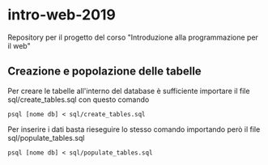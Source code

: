 # intro-web-2019
Repository per il progetto del corso "Introduzione alla programmazione per il web"

## Creazione e popolazione delle tabelle
Per creare le tabelle all'interno del database è sufficiente importare il file sql/create_tables.sql con questo comando
```
psql [nome db] < sql/create_tables.sql
```
Per inserire i dati basta rieseguire lo stesso comando importando però il file sql/populate_tables.sql
```
psql [nome db] < sql/populate_tables.sql
```
